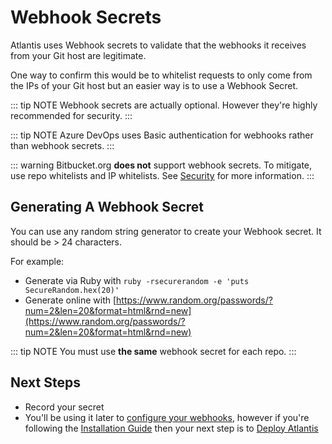 # Webhook Secrets

Atlantis uses Webhook secrets to validate that the webhooks it receives from your
Git host are legitimate.

One way to confirm this would be to whitelist requests
to only come from the IPs of your Git host but an easier way is to use a Webhook
Secret.

::: tip NOTE
Webhook secrets are actually optional. However they're highly recommended for
security.
:::

::: tip NOTE
Azure DevOps uses Basic authentication for webhooks rather than webhook secrets.
:::

::: warning
Bitbucket.org **does not** support webhook secrets.
To mitigate, use repo whitelists and IP whitelists. See [Security](security.html#bitbucket-cloud-bitbucket-org) for more information.
:::

## Generating A Webhook Secret
You can use any random string generator to create your Webhook secret. It should be > 24 characters.

For example:
* Generate via Ruby with `ruby -rsecurerandom -e 'puts SecureRandom.hex(20)'`
* Generate online with [https://www.random.org/passwords/?num=2&len=20&format=html&rnd=new](https://www.random.org/passwords/?num=2&len=20&format=html&rnd=new)

::: tip NOTE
You must use **the same** webhook secret for each repo.
:::

## Next Steps
* Record your secret
* You'll be using it later to [configure your webhooks](configuring-webhooks.html), however if you're
following the [Installation Guide](installation-guide.html) then your next step is to
[Deploy Atlantis](deployment.html)
